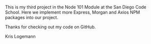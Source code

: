 This is my third project in the Node 101 Module at the San Diego Code School. Here we implement more Express, Morgan and Axios NPM packages into our project.

Thanks for checking out my code on GitHub.

Kris Logemann